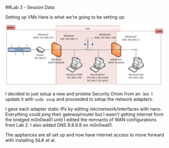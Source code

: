 ##Lab 3 - Session Data

Setting up VMs
Here is what we're going to be setting up:

![The Setup](https://github.com/johnschriner/presentations/blob/master/the_setup.png )

I decided to just setup a new and pristine Security Onion from an .iso.
I update it with 
<code>sudo soup</code> and proceeded to setup the network adapters.

I gave each adapter static IPs by editing /etc/network/interfaces with nano.
Everything could ping their gateway/router but I wasn't getting internet from the bridged m0n0wall1 until I edited the remnants of WAN configurations from Lab 2.  I also added DNS 8.8.8.8 on m0n0wall1.

The appliances are all set up and now have internet access to move forward with installing SiLK et al.

